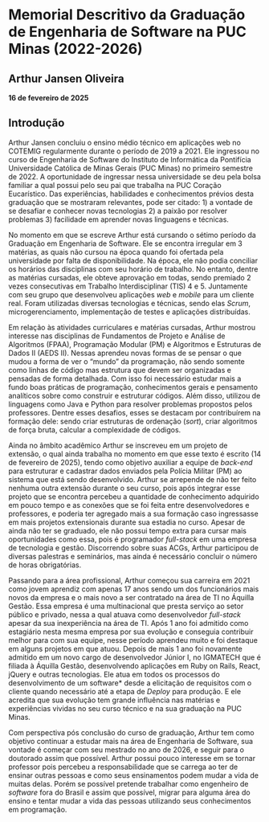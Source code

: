 # Memorial Descritivo da Graduação de Engenharia de Software na PUC Minas (2022-2026)

## Arthur Jansen Oliveira  

**16 de fevereiro de 2025**  


## Introdução  

Arthur Jansen concluiu o ensino médio técnico em aplicações web no COTEMIG regularmente durante o período de 2019 a 2021. Ele ingressou no curso de Engenharia de Software do Instituto de Informática da Pontifícia Universidade Católica de Minas Gerais (PUC Minas) no primeiro semestre de 2022. A oportunidade de ingressar nessa universidade se deu pela bolsa familiar a qual possui pelo seu pai que trabalha na PUC Coração Eucarístico. Das experiências, habilidades e conhecimentos prévios desta graduação que se mostraram relevantes, pode ser citado: 1) a vontade de se desafiar e conhecer novas tecnologias 2) a paixão por resolver problemas 3) facilidade em aprender novas linguagens e técnicas.  

No momento em que se escreve Arthur está cursando o sétimo período da Graduação em Engenharia de Software. Ele se encontra irregular em 3 matérias, as quais não cursou na época quando foi ofertada pela universidade por falta de disponibilidade. Na época, ele não podia conciliar os horários das disciplinas com seu horário de trabalho. No entanto, dentre as matérias cursadas, ele obteve aprovação em todas, sendo premiado 2 vezes consecutivas em Trabalho Interdisciplinar (TIS) 4 e 5. Juntamente com seu grupo que desenvolveu aplicações *web* e *mobile* para um cliente real. Foram utilizadas diversas tecnologias e técnicas, sendo elas *Scrum*, microgerenciamento, implementação de testes e aplicações distribuídas.  

Em relação às atividades curriculares e matérias cursadas, Arthur mostrou interesse nas disciplinas de Fundamentos de Projeto e Análise de Algoritmos (FPAA), Programação Modular (PM) e Algoritmos e Estruturas de Dados II (AEDS II). Nessas aprendeu novas formas de se pensar o que mudou a forma de ver o “mundo” da programação, não sendo somente como linhas de código mas estrutura que devem ser organizadas e pensadas de forma detalhada. Com isso foi necessário estudar mais a fundo boas práticas de programação, conhecimentos gerais e pensamento analíticos sobre como construir e estruturar códigos. Além disso, utilizou de linguagens como Java e Python para resolver problemas propostos pelos professores. Dentre esses desafios, esses se destacam por contribuírem na formação dele: sendo criar estruturas de ordenação (*sort*), criar algoritmos de força bruta, calcular a complexidade de códigos.  

Ainda no âmbito acadêmico Arthur se inscreveu em um projeto de extensão, o qual ainda trabalha no momento em que esse texto é escrito (14 de fevereiro de 2025), tendo como objetivo auxiliar a equipe de *back-end* para estruturar e cadastrar dados enviados pela Polícia Militar (PM) ao sistema que está sendo desenvolvido. Arthur se arrepende de não ter feito nenhuma outra extensão durante o seu curso, pois após integrar esse projeto que se encontra percebeu a quantidade de conhecimento adquirido em pouco tempo e as conexões que se foi feita entre desenvolvedores e professores, e poderia ter agregado mais a sua formação caso ingressasse em mais projetos extensionais durante sua estadia no curso. Apesar de ainda não ter se graduado, ele não possui tempo extra para cursar mais oportunidades como essa, pois é programador *full-stack* em uma empresa de tecnologia e gestão. Discorrendo sobre suas ACGs, Arthur participou de diversas palestras e seminários, mas ainda é necessário concluir o número de horas obrigatórias.  

Passando para a área profissional, Arthur começou sua carreira em 2021 como jovem aprendiz com apenas 17 anos sendo um dos funcionários mais novos da empresa e o mais novo a ser contratado na área de TI no Áquilla Gestão. Essa empresa é uma multinacional que presta serviço ao setor público e privado, nessa a qual atuava como desenvolvedor *full-stack* apesar da sua inexperiência na área de TI. Após 1 ano foi admitido como estagiário nesta mesma empresa por sua evolução e conseguia contribuir melhor para com sua equipe, nesse período aprendeu muito e foi destaque em alguns projetos em que atuou. Depois de mais 1 ano foi novamente admitido em um novo cargo de desenvolvedor Júnior I, no IGMATECH que é filiada à Áquilla Gestão, desenvolvendo aplicações em Ruby on Rails, React, jQuery e outras tecnologias. Ele atua em todos os processos do desenvolvimento de um software* desde a elicitação de requisitos com o cliente quando necessário até a etapa de *Deploy* para produção. E ele acredita que sua evolução tem grande influência nas matérias e experiências vividas no seu curso técnico e na sua graduação na PUC Minas.  

Com perspectiva pós conclusão do curso de graduação, Arthur tem como objetivo continuar a estudar mais na área de Engenharia de Software, sua vontade é começar com seu mestrado no ano de 2026, e seguir para o doutorado assim que possível. Arthur possui pouco interesse em se tornar professor pois percebeu a responsabilidade que se carrega ao ter de ensinar outras pessoas e como seus ensinamentos podem mudar a vida de muitas delas. Porém se possível pretende trabalhar como engenheiro de *software* fora do Brasil e assim que possível, migrar para alguma área do ensino e tentar mudar a vida das pessoas utilizando seus conhecimentos em programação.  
